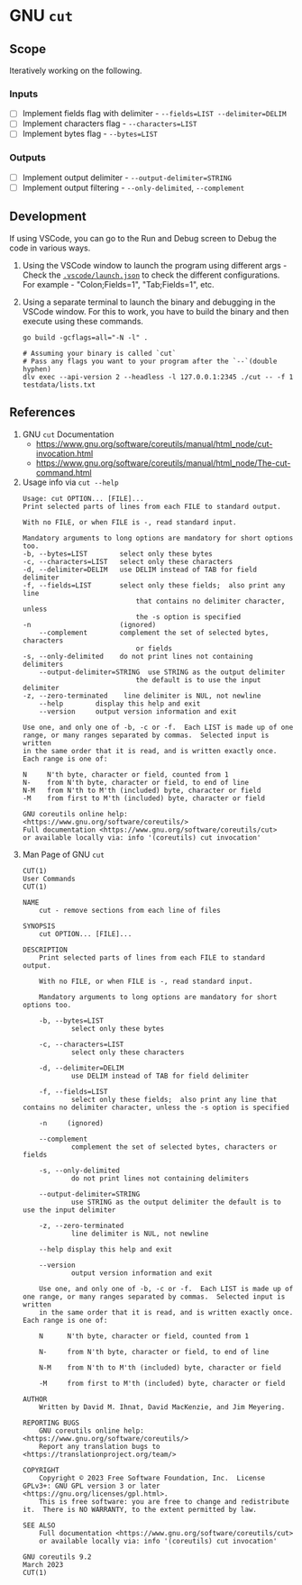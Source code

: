 # GNU `cut`

## Scope

Iteratively working on the following.

### Inputs
- [ ] Implement fields flag with delimiter - `--fields=LIST --delimiter=DELIM`
- [ ] Implement characters flag - `--characters=LIST`
- [ ] Implement bytes flag - `--bytes=LIST`

### Outputs
- [ ] Implement output delimiter - `--output-delimiter=STRING`
- [ ] Implement output filtering - `--only-delimited`, `--complement`

## Development

If using VSCode, you can go to the Run and Debug screen to Debug the code in various ways.

1. Using the VSCode window to launch the program using different args - Check the [`.vscode/launch.json`](./.vscode/launch.json) to check the different configurations. For example - "Colon;Fields=1", "Tab;Fields=1", etc.

2. Using a separate terminal to launch the binary and debugging in the VSCode window. For this to work, you have to build the binary and then execute using these commands.
    ```
    go build -gcflags=all="-N -l" .

    # Assuming your binary is called `cut`
    # Pass any flags you want to your program after the `--`(double hyphen)
    dlv exec --api-version 2 --headless -l 127.0.0.1:2345 ./cut -- -f 1 testdata/lists.txt
    ```

## References
1. GNU `cut` Documentation
    - https://www.gnu.org/software/coreutils/manual/html_node/cut-invocation.html
    - https://www.gnu.org/software/coreutils/manual/html_node/The-cut-command.html
2. Usage info via `cut --help`
    ```
    Usage: cut OPTION... [FILE]...
    Print selected parts of lines from each FILE to standard output.

    With no FILE, or when FILE is -, read standard input.

    Mandatory arguments to long options are mandatory for short options too.
    -b, --bytes=LIST        select only these bytes
    -c, --characters=LIST   select only these characters
    -d, --delimiter=DELIM   use DELIM instead of TAB for field delimiter
    -f, --fields=LIST       select only these fields;  also print any line
                                that contains no delimiter character, unless
                                the -s option is specified
    -n                      (ignored)
        --complement        complement the set of selected bytes, characters
                                or fields
    -s, --only-delimited    do not print lines not containing delimiters
        --output-delimiter=STRING  use STRING as the output delimiter
                                the default is to use the input delimiter
    -z, --zero-terminated    line delimiter is NUL, not newline
        --help        display this help and exit
        --version     output version information and exit

    Use one, and only one of -b, -c or -f.  Each LIST is made up of one
    range, or many ranges separated by commas.  Selected input is written
    in the same order that it is read, and is written exactly once.
    Each range is one of:

    N     N'th byte, character or field, counted from 1
    N-    from N'th byte, character or field, to end of line
    N-M   from N'th to M'th (included) byte, character or field
    -M    from first to M'th (included) byte, character or field

    GNU coreutils online help: <https://www.gnu.org/software/coreutils/>
    Full documentation <https://www.gnu.org/software/coreutils/cut>
    or available locally via: info '(coreutils) cut invocation'
    ```
3. Man Page of GNU `cut`
    ```
    CUT(1)                                                             User Commands                                                            CUT(1)

    NAME
        cut - remove sections from each line of files

    SYNOPSIS
        cut OPTION... [FILE]...

    DESCRIPTION
        Print selected parts of lines from each FILE to standard output.

        With no FILE, or when FILE is -, read standard input.

        Mandatory arguments to long options are mandatory for short options too.

        -b, --bytes=LIST
                select only these bytes

        -c, --characters=LIST
                select only these characters

        -d, --delimiter=DELIM
                use DELIM instead of TAB for field delimiter

        -f, --fields=LIST
                select only these fields;  also print any line that contains no delimiter character, unless the -s option is specified

        -n     (ignored)

        --complement
                complement the set of selected bytes, characters or fields

        -s, --only-delimited
                do not print lines not containing delimiters

        --output-delimiter=STRING
                use STRING as the output delimiter the default is to use the input delimiter

        -z, --zero-terminated
                line delimiter is NUL, not newline

        --help display this help and exit

        --version
                output version information and exit

        Use one, and only one of -b, -c or -f.  Each LIST is made up of one range, or many ranges separated by commas.  Selected input is written
        in the same order that it is read, and is written exactly once.  Each range is one of:

        N      N'th byte, character or field, counted from 1

        N-     from N'th byte, character or field, to end of line

        N-M    from N'th to M'th (included) byte, character or field

        -M     from first to M'th (included) byte, character or field

    AUTHOR
        Written by David M. Ihnat, David MacKenzie, and Jim Meyering.

    REPORTING BUGS
        GNU coreutils online help: <https://www.gnu.org/software/coreutils/>
        Report any translation bugs to <https://translationproject.org/team/>

    COPYRIGHT
        Copyright © 2023 Free Software Foundation, Inc.  License GPLv3+: GNU GPL version 3 or later <https://gnu.org/licenses/gpl.html>.
        This is free software: you are free to change and redistribute it.  There is NO WARRANTY, to the extent permitted by law.

    SEE ALSO
        Full documentation <https://www.gnu.org/software/coreutils/cut>
        or available locally via: info '(coreutils) cut invocation'

    GNU coreutils 9.2                                                   March 2023                                                              CUT(1)
    ```